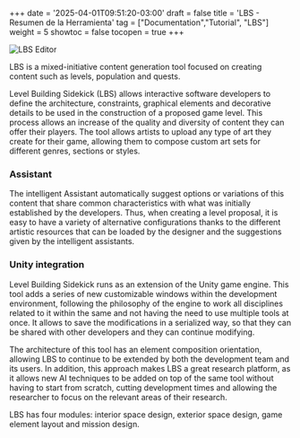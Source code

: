 +++
date = '2025-04-01T09:51:20-03:00'
draft = false
title = 'LBS - Resumen de la Herramienta'
tag = ["Documentation","Tutorial", "LBS"]
weight = 5
showtoc = false
tocopen = true
+++


![LBS Editor](/lbs_2025.png)

LBS is a mixed-initiative content generation tool focused on creating content such as levels, population and quests.

Level Building Sidekick (LBS) allows interactive software developers to define the architecture, constraints, graphical elements and decorative details to be used in the construction of a proposed game level. This process allows an increase of the quality and diversity of content they can offer their players. The tool allows artists to upload any type of art they create for their game, allowing them to compose custom art sets for different genres, sections or styles. 

### Assistant

The intelligent Assistant automatically suggest options or variations of this content that share common characteristics with what was initially established by the developers. Thus, when creating a level proposal, it is easy to have a variety of alternative configurations thanks to the different artistic resources that can be loaded by the designer and the suggestions given by the intelligent assistants.

### Unity integration

Level Building Sidekick runs as an extension of the Unity game engine. This tool adds a series of new customizable windows within the development environment, following the philosophy of the engine to work all disciplines related to it within the same and not having the need to use multiple tools at once. It allows to save the modifications in a serialized way, so that they can be shared with other developers and they can continue modifying.




The architecture of this tool has an element composition orientation, allowing LBS to continue to be extended by both the development team and its users. In addition, this approach makes LBS a great research platform, as it allows new AI techniques to be added on top of the same tool without having to start from scratch, cutting development times and allowing the researcher to focus on the relevant areas of their research.


LBS has four modules: interior space design, exterior space design, game element layout and mission design.